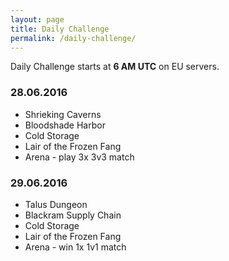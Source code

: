 ```yaml
---
layout: page
title: Daily Challenge
permalink: /daily-challenge/
---
```


Daily Challenge starts at **6 AM UTC** on EU servers.

### 28.06.2016

* Shrieking Caverns
* Bloodshade Harbor
* Cold Storage
* Lair of the Frozen Fang
* Arena - play 3x 3v3 match

### 29.06.2016

* Talus Dungeon
* Blackram Supply Chain
* Cold Storage
* Lair of the Frozen Fang
* Arena - win 1x 1v1 match

